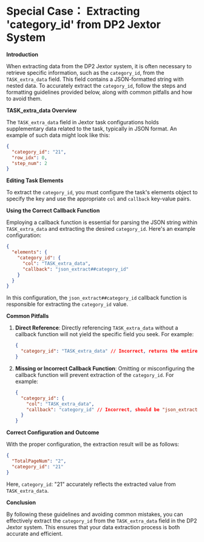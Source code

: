 # Special Case： Extracting 'category_id' from DP2 Jextor System

**Introduction**

When extracting data from the DP2 Jextor system, it is often necessary to retrieve specific information, such as the `category_id`, from the `TASK_extra_data` field. This field contains a JSON-formatted string with nested data. To accurately extract the `category_id`, follow the steps and formatting guidelines provided below, along with common pitfalls and how to avoid them.

**TASK_extra_data Overview**

The `TASK_extra_data` field in Jextor task configurations holds supplementary data related to the task, typically in JSON format. An example of such data might look like this:

```json
{
  "category_id": "21",
  "row_idx": 0,
  "step_num": 2
}
```

**Editing Task Elements**

To extract the `category_id`, you must configure the task's elements object to specify the key and use the appropriate `col` and `callback` key-value pairs.

**Using the Correct Callback Function**

Employing a callback function is essential for parsing the JSON string within `TASK_extra_data` and extracting the desired `category_id`. Here's an example configuration:

```json
{
  "elements": {
    "category_id": {
      "col": "TASK_extra_data",
      "callback": "json_extract##category_id"
    }
  }
}
```

In this configuration, the `json_extract##category_id` callback function is responsible for extracting the `category_id` value.

**Common Pitfalls**

1. **Direct Reference**: Directly referencing `TASK_extra_data` without a callback function will not yield the specific field you seek. For example:

   ```json
   {
     "category_id": "TASK_extra_data" // Incorrect, returns the entire `TASK_extra_data` content
   }
   ```

2. **Missing or Incorrect Callback Function**: Omitting or misconfiguring the callback function will prevent extraction of the `category_id`. For example:

   ```json
   {
     "category_id": {
       "col": "TASK_extra_data",
       "callback": "category_id" // Incorrect, should be "json_extract##category_id"
     }
   }
   ```

**Correct Configuration and Outcome**

With the proper configuration, the extraction result will be as follows:

```json
{
  "TotalPageNum": "2",
  "category_id": "21"
}
```

Here, `category_id`: "21" accurately reflects the extracted value from `TASK_extra_data`.

**Conclusion**

By following these guidelines and avoiding common mistakes, you can effectively extract the `category_id` from the `TASK_extra_data` field in the DP2 Jextor system. This ensures that your data extraction process is both accurate and efficient.
